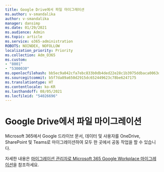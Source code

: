 ```yaml
---
title: Google Drive에서 파일 마이그레이션
ms.author: v-smandalika
author: v-smandalika
manager: dansimp
ms.date: 01/29/2021
ms.audience: Admin
ms.topic: article
ms.service: o365-administration
ROBOTS: NOINDEX, NOFOLLOW
localization_priority: Priority
ms.collection: Adm_O365
ms.custom:
- "8001"
- "5300030"
ms.openlocfilehash: bb5ec9a042cfa7ebc833b0db4ded22e28c1b3975ddbaca0063d4476896795ba0
ms.sourcegitcommit: b5f7da89a650d2915dc652449623c78be6247175
ms.translationtype: HT
ms.contentlocale: ko-KR
ms.lasthandoff: 08/05/2021
ms.locfileid: "54026696"
---
```

# <a name="migrate-files-from-google-drive"></a>Google Drive에서 파일 마이그레이션

Microsoft 365에서 Google 드라이브 문서, 데이터 및 사용자를 OneDrive, SharePoint 및 Teams로 마이그레이션하여 모두 한 곳에서 공동 작업을 할 수 있습니다.

자세한 내용은 [마이그레이션 관리자로 Microsoft 365 Google Workplace 마이그레이션](/sharepointmigration/mm-google-overview)을 참조하세요.
